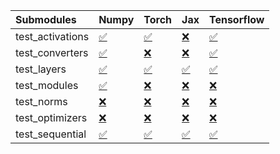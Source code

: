 | Submodules       | Numpy                                                                                                                           | Torch                                                                                                                           | Jax                                                                                                                             | Tensorflow                                                                                                                      |
|:-----------------|:--------------------------------------------------------------------------------------------------------------------------------|:--------------------------------------------------------------------------------------------------------------------------------|:--------------------------------------------------------------------------------------------------------------------------------|:--------------------------------------------------------------------------------------------------------------------------------|
| test_activations | <a href="https://github.com/unifyai/ivy/runs/8105598781?check_suite_focus=true" rel="noopener noreferrer" target="_blank">✅</a> | <a href="https://github.com/unifyai/ivy/runs/8105599146?check_suite_focus=true" rel="noopener noreferrer" target="_blank">✅</a> | <a href="https://github.com/unifyai/ivy/runs/8105599646?check_suite_focus=true" rel="noopener noreferrer" target="_blank">❌</a> | <a href="https://github.com/unifyai/ivy/runs/8105600189?check_suite_focus=true" rel="noopener noreferrer" target="_blank">✅</a> |
| test_converters  | <a href="https://github.com/unifyai/ivy/runs/8105598839?check_suite_focus=true" rel="noopener noreferrer" target="_blank">✅</a> | <a href="https://github.com/unifyai/ivy/runs/8105599197?check_suite_focus=true" rel="noopener noreferrer" target="_blank">❌</a> | <a href="https://github.com/unifyai/ivy/runs/8105599744?check_suite_focus=true" rel="noopener noreferrer" target="_blank">❌</a> | <a href="https://github.com/unifyai/ivy/runs/8105600244?check_suite_focus=true" rel="noopener noreferrer" target="_blank">✅</a> |
| test_layers      | <a href="https://github.com/unifyai/ivy/runs/8105598883?check_suite_focus=true" rel="noopener noreferrer" target="_blank">✅</a> | <a href="https://github.com/unifyai/ivy/runs/8105599254?check_suite_focus=true" rel="noopener noreferrer" target="_blank">✅</a> | <a href="https://github.com/unifyai/ivy/runs/8105599818?check_suite_focus=true" rel="noopener noreferrer" target="_blank">✅</a> | <a href="https://github.com/unifyai/ivy/runs/8105600304?check_suite_focus=true" rel="noopener noreferrer" target="_blank">✅</a> |
| test_modules     | <a href="https://github.com/unifyai/ivy/runs/8105598930?check_suite_focus=true" rel="noopener noreferrer" target="_blank">✅</a> | <a href="https://github.com/unifyai/ivy/runs/8105599328?check_suite_focus=true" rel="noopener noreferrer" target="_blank">❌</a> | <a href="https://github.com/unifyai/ivy/runs/8105599932?check_suite_focus=true" rel="noopener noreferrer" target="_blank">❌</a> | <a href="https://github.com/unifyai/ivy/runs/8105600347?check_suite_focus=true" rel="noopener noreferrer" target="_blank">❌</a> |
| test_norms       | <a href="https://github.com/unifyai/ivy/runs/8105598975?check_suite_focus=true" rel="noopener noreferrer" target="_blank">❌</a> | <a href="https://github.com/unifyai/ivy/runs/8105599411?check_suite_focus=true" rel="noopener noreferrer" target="_blank">❌</a> | <a href="https://github.com/unifyai/ivy/runs/8105600010?check_suite_focus=true" rel="noopener noreferrer" target="_blank">❌</a> | <a href="https://github.com/unifyai/ivy/runs/8105600410?check_suite_focus=true" rel="noopener noreferrer" target="_blank">❌</a> |
| test_optimizers  | <a href="https://github.com/unifyai/ivy/runs/8105599033?check_suite_focus=true" rel="noopener noreferrer" target="_blank">❌</a> | <a href="https://github.com/unifyai/ivy/runs/8105599484?check_suite_focus=true" rel="noopener noreferrer" target="_blank">❌</a> | <a href="https://github.com/unifyai/ivy/runs/8105600081?check_suite_focus=true" rel="noopener noreferrer" target="_blank">❌</a> | <a href="https://github.com/unifyai/ivy/runs/8105600460?check_suite_focus=true" rel="noopener noreferrer" target="_blank">❌</a> |
| test_sequential  | <a href="https://github.com/unifyai/ivy/runs/8105599078?check_suite_focus=true" rel="noopener noreferrer" target="_blank">✅</a> | <a href="https://github.com/unifyai/ivy/runs/8105599559?check_suite_focus=true" rel="noopener noreferrer" target="_blank">✅</a> | <a href="https://github.com/unifyai/ivy/runs/8105600138?check_suite_focus=true" rel="noopener noreferrer" target="_blank">✅</a> | <a href="https://github.com/unifyai/ivy/runs/8105600504?check_suite_focus=true" rel="noopener noreferrer" target="_blank">✅</a> |